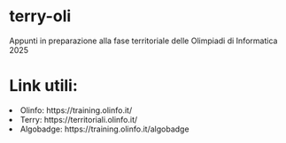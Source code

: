 # terry-oli
Appunti in preparazione alla fase territoriale delle Olimpiadi di Informatica 2025

# Link utili:
<li>
   Olinfo: https://training.olinfo.it/
</li>
<li>
   Terry: https://territoriali.olinfo.it/
</li>
<li>
  Algobadge: https://training.olinfo.it/algobadge
</li>
